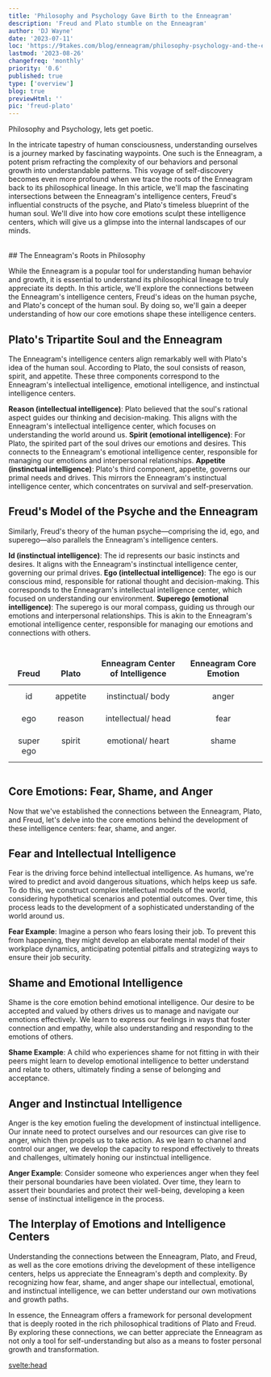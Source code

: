 ```yaml
---
title: 'Philosophy and Psychology Gave Birth to the Enneagram'
description: 'Freud and Plato stumble on the Enneagram'
author: 'DJ Wayne'
date: '2023-07-11'
loc: 'https://9takes.com/blog/enneagram/philosophy-psychology-and-the-enneagram'
lastmod: '2023-08-26'
changefreq: 'monthly'
priority: '0.6'
published: true
type: ['overview']
blog: true
previewHtml: ''
pic: 'freud-plato'
---
```


<script>
	import  PopCard  from "../../lib/components/atoms/PopCard.svelte";
</script>

<!-- They almost got it, so close
Historical hints of the enneagram

First principles
Enneagram and Plato

9 threads through the fabric of history -->

<p class="firstLetter">Philosophy and Psychology, lets get poetic.</p>

In the intricate tapestry of human consciousness, understanding ourselves is a journey marked by fascinating waypoints. One such is the Enneagram, a potent prism refracting the complexity of our behaviors and personal growth into understandable patterns. This voyage of self-discovery becomes even more profound when we trace the roots of the Enneagram back to its philosophical lineage. In this article, we'll map the fascinating intersections between the Enneagram's intelligence centers, Freud's influential constructs of the psyche, and Plato's timeless blueprint of the human soul. We'll dive into how core emotions sculpt these intelligence centers, which will give us a glimpse into the internal landscapes of our minds.

<div
	style="display: flex;
    justify-content: center;
    margin: 1rem 0;
	"
>
	<PopCard
		image={`/blogs/freud-plato.webp`}
		showIcon={false}
		displayText=""
		altText="Sigmund Freud squaring off with Plato"
		subtext=""
	/>
</div>
## The Enneagram's Roots in Philosophy

While the Enneagram is a popular tool for understanding human behavior and growth, it is essential to understand its philosophical lineage to truly appreciate its depth. In this article, we'll explore the connections between the Enneagram's intelligence centers, Freud's ideas on the human psyche, and Plato's concept of the human soul. By doing so, we'll gain a deeper understanding of how our core emotions shape these intelligence centers.

## Plato's Tripartite Soul and the Enneagram

The Enneagram's intelligence centers align remarkably well with Plato's idea of the human soul. According to Plato, the soul consists of reason, spirit, and appetite. These three components correspond to the Enneagram's intellectual intelligence, emotional intelligence, and instinctual intelligence centers.

**Reason (intellectual intelligence)**: Plato believed that the soul's rational aspect guides our thinking and decision-making. This aligns with the Enneagram's intellectual intelligence center, which focuses on understanding the world around us.
**Spirit (emotional intelligence)**: For Plato, the spirited part of the soul drives our emotions and desires. This connects to the Enneagram's emotional intelligence center, responsible for managing our emotions and interpersonal relationships.
**Appetite (instinctual intelligence)**: Plato's third component, appetite, governs our primal needs and drives. This mirrors the Enneagram's instinctual intelligence center, which concentrates on survival and self-preservation.

## Freud's Model of the Psyche and the Enneagram

Similarly, Freud's theory of the human psyche—comprising the id, ego, and superego—also parallels the Enneagram's intelligence centers.

**Id (instinctual intelligence)**: The id represents our basic instincts and desires. It aligns with the Enneagram's instinctual intelligence center, governing our primal drives.
**Ego (intellectual intelligence)**: The ego is our conscious mind, responsible for rational thought and decision-making. This corresponds to the Enneagram's intellectual intelligence center, which focused on understanding our environment.
**Superego (emotional intelligence)**: The superego is our moral compass, guiding us through our emotions and interpersonal relationships. This is akin to the Enneagram's emotional intelligence center, responsible for managing our emotions and connections with others.

<div class="scroll-table">

| Freud     | Plato    | Enneagram Center of Intelligence | Enneagram Core Emotion |
| --------- | -------- | -------------------------------- | ---------------------- |
| id        | appetite | instinctual/ body                | anger                  |
| ego       | reason   | intellectual/ head               | fear                   |
| super ego | spirit   | emotional/ heart                 | shame                  |

</div>

## Core Emotions: Fear, Shame, and Anger

Now that we've established the connections between the Enneagram, Plato, and Freud, let's delve into the core emotions behind the development of these intelligence centers: fear, shame, and anger.

## Fear and Intellectual Intelligence

Fear is the driving force behind intellectual intelligence. As humans, we're wired to predict and avoid dangerous situations, which helps keep us safe. To do this, we construct complex intellectual models of the world, considering hypothetical scenarios and potential outcomes. Over time, this process leads to the development of a sophisticated understanding of the world around us.

**Fear Example**: Imagine a person who fears losing their job. To prevent this from happening, they might develop an elaborate mental model of their workplace dynamics, anticipating potential pitfalls and strategizing ways to ensure their job security.

## Shame and Emotional Intelligence

Shame is the core emotion behind emotional intelligence. Our desire to be accepted and valued by others drives us to manage and navigate our emotions effectively. We learn to express our feelings in ways that foster connection and empathy, while also understanding and responding to the emotions of others.

**Shame Example**: A child who experiences shame for not fitting in with their peers might learn to develop emotional intelligence to better understand and relate to others, ultimately finding a sense of belonging and acceptance.

## Anger and Instinctual Intelligence

Anger is the key emotion fueling the development of instinctual intelligence. Our innate need to protect ourselves and our resources can give rise to anger, which then propels us to take action. As we learn to channel and control our anger, we develop the capacity to respond effectively to threats and challenges, ultimately honing our instinctual intelligence.

**Anger Example**: Consider someone who experiences anger when they feel their personal boundaries have been violated. Over time, they learn to assert their boundaries and protect their well-being, developing a keen sense of instinctual intelligence in the process.

## The Interplay of Emotions and Intelligence Centers

Understanding the connections between the Enneagram, Plato, and Freud, as well as the core emotions driving the development of these intelligence centers, helps us appreciate the Enneagram's depth and complexity. By recognizing how fear, shame, and anger shape our intellectual, emotional, and instinctual intelligence, we can better understand our own motivations and growth paths.

In essence, the Enneagram offers a framework for personal development that is deeply rooted in the rich philosophical traditions of Plato and Freud. By exploring these connections, we can better appreciate the Enneagram as not only a tool for self-understanding but also as a means to foster personal growth and transformation.

<svelte:head>

  <meta property="og:image" content="https://9takes.com/blogs/freud-plato.webp" />
  <link rel="canonical" href="https://9takes.com/blog/enneagram/philosophy-psychology-and-the-enneagram">
<script type="application/ld+json">{
  "@context": "http://schema.org",
  "@type": "BlogPosting",
  "creator" : ["DJ Wayne"],
  "author": {
      "@type": "Person",
      "name": "DJ Wayne",
      "sameAs": [
        {
          "@id": "https://www.instagram.com/djwayne3/"
        },
        {
          "@id": "https://www.youtube.com/@djwayne3"
        },
        {
          "@id": "https://www.linkedin.com/in/davidtwayne/"
        },
        {
          "@id": "https://twitter.com/djwayne3"
        }
      ]
    },
  "citation": [
    {
      "@type": "WebPage",
      "name": "Sigmund Freud",
      "url": {
        "@id": "https://www.britannica.com/biography/Sigmund-Freud"
      }
    },
    {
      "@type": "WebPage",
      "name": "Plato",
      "url": {
        "@id": "https://plato.stanford.edu/entries/plato/"
      }
    }
  ],
  "dateModified": {
    "@type": "Date",
    "@value": "2023-08-26"
  },
  "datePublished": {
    "@type": "Date",
    "@value": "2023-07-11"
  },
  "description": "Freud and Plato stumble on the Enneagram",
  "headline": "Philosophy and Psychology Gave Birth to the Enneagram",
  "image": {
    "@type": "ImageObject",
    "height": 1200,
    "url": {
      "@id": "https://9takes.com/blogs/freud-plato.webp"
    },
    "width": 630
  },
  "keywords": [
    "Enneagram",
    "Plato",
    "Freud",
    "intelligence centers",
    "philosophy",
    "psychology",
    "core emotions",
    "fear",
    "shame",
    "anger",
    "personal development",
    "human psyche",
    "human soul"
  ],
  "mainEntityOfPage": {
    "@id": "https://9takes.com/blog/enneagram/philosophy-psychology-and-the-enneagram",
    "@type": "WebPage"
  },
  "mentions": [
    {
        "@type": "Thing",
        "name": "Enneagram"
    },
    {
      "@type": "Person",
      "name": "Plato",
      "sameAs": [
        {
          "@id": "https://en.wikipedia.org/wiki/Plato"
        },
        {
          "@id": "https://www.britannica.com/biography/Plato"
        }
      ]
    },
    {
      "@type": "Person",
      "name": "Sigmund Freud",
      "sameAs": [
        {
          "@id": "https://en.wikipedia.org/wiki/Sigmund_Freud"
        },
        {
          "@id": "https://www.britannica.com/biography/Sigmund-Freud"
        }
      ]
    }
  ],
  "publisher": {
      "@type": "Organization",
      "sameAs": [
        {
          "@id": "https://www.instagram.com/9takesdotcom/"
        },
        {
          "@id": "https://twitter.com/9takesdotcom"
        }
      ],
      "logo": {
        "@type": "ImageObject",
        "url": {
          "@id": "https://9takes.com/brand/darkRubix.png"
        }
      },
      "name": "9takes"
    }
}
</script>
</svelte:head>

<style>

table {
    width: 100%;
    margin-bottom: 1rem;
    color: #212529;
    border: var(--classic-border);

}
thead {
    display: table-header-group;
    vertical-align: middle;
    border-color: inherit;
}
tr {
    display: table-row;
    vertical-align: inherit;
    border-color: inherit;
}

th {
    border-bottom-width: 2px;
    vertical-align: bottom;
    border-bottom: 2px solid #dee2e6;
    border: var(--classic-border);
    padding: 0.75rem;
}

td {
    padding: 0.75rem;
    vertical-align: top;
    border: var(--classic-border);
    text-align: center;
}

.scroll-table {
    overflow-x: scroll;
}

</style>
